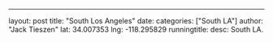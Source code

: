 ---
layout: post
title: "South Los Angeles"
date: 
categories: ["South LA"]
author: "Jack Tieszen"
lat: 34.007353
lng: -118.295829 
runningtitle: 
desc: South LA.
